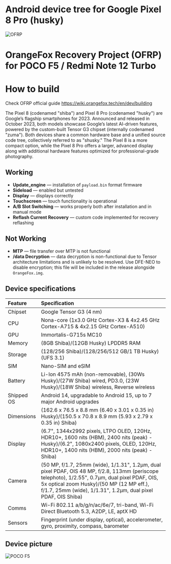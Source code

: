 # Android device tree for Google Pixel 8 Pro (husky)
![OFRP](https://i.ibb.co/4WgF7pR/banner-2.png "OFRP")

OrangeFox Recovery Project (OFRP) for POCO F5 / Redmi Note 12 Turbo
======================================

# How to build
Check OFRP official guide https://wiki.orangefox.tech/en/dev/building

The Pixel 8 (codenamed "shiba") and Pixel 8 Pro (codenamed "husky") are Google’s flagship smartphones for 2023. Announced and released in October 2023, both models showcase Google’s latest AI-driven features, powered by the custom-built Tensor G3 chipset (internally codenamed "zuma"). Both devices share a common hardware base and a unified source code tree, collectively referred to as "shusky." The Pixel 8 is a more compact option, while the Pixel 8 Pro offers a larger, advanced display along with additional hardware features optimized for professional-grade photography.

## Working
- **Update_engine** — installation of `payload.bin` format firmware
- **Sideload** — enabled but untested
- **Display** — displays correctly
- **Touchscreen** — touch functionality is operational
- **A/B Slot Switching** — works properly both after installation and in manual mode
- **Reflash Current Recovery** — custom code implemented for recovery reflashing

## Not Working
- **MTP** — file transfer over MTP is not functional
- **/data Decryption** — data decryption is non-functional due to Tensor architecture limitations and is unlikely to be resolved. Use DFE-NEO to disable encryption; this file will be included in the release alongside `OrangeFox.img`.


## Device specifications

| Feature     | Specification
| :-----------|:-------------
| Chipset     | Google Tensor G3 (4 nm)
| CPU         | Nona-core (1x3.0 GHz Cortex-X3 & 4x2.45 GHz Cortex-A715 & 4x2.15 GHz Cortex-A510)
| GPU         | Immortalis-G715s MC10
| Memory      | (8GB Shiba)/(12GB Husky) LPDDR5 RAM
| Storage     | (128/256 Shiba)/(128/256/512 GB/1 TB Husky) (UFS 3.1)
| SIM         | Nano-SIM and eSIM
| Battery     | Li-Ion 4575 mAh (non-removable), (30Ws Husky)/(27W Shiba) wired, PD3.0, (23W Husky)/(18W Shiba) wireless, Reverse wireless
| Shipped OS  | Android 14, upgradable to Android 15, up to 7 major Android upgrades
| Dimensions  | (162.6 x 76.5 x 8.8 mm (6.40 x 3.01 x 0.35 in) Husky)/(150.5 x 70.8 x 8.9 mm (5.93 x 2.79 x 0.35 in) Shiba)
| Display     | (6.7", 1344x2992 pixels, LTPO OLED, 120Hz, HDR10+, 1600 nits (HBM), 2400 nits (peak) - Husky)/(6.2", 1080x2400 pixels, OLED, 120Hz, HDR10+, 1400 nits (HBM), 2000 nits (peak) - Shiba)
| Camera      | (50 MP, f/1.7, 25mm (wide), 1/1.31", 1.2µm, dual pixel PDAF, OIS 48 MP, f/2.8, 113mm (periscope telephoto), 1/2.55", 0.7µm, dual pixel PDAF, OIS, 5x optical zoom Husky)/(50 MP (12 MP eff.), f/1.7, 25mm (wide), 1/1.31", 1.2µm, dual pixel PDAF, OIS  Shiba)
| Comms       | Wi-Fi 802.11 a/b/g/n/ac/6e/7, tri-band, Wi-Fi Direct Bluetooth	5.3, A2DP, LE, aptX HD
| Sensors     | Fingerprint (under display, optical), accelerometer, gyro, proximity, compass, barometer

## Device picture

![POCO F5](https://static1.anpoimages.com/wordpress/wp-content/uploads/wm/2023/10/google-pixel-8-and-google-pixel-8-pro-back.jpg?q=70&fit=crop&w=1100&h=618&dpr=1)
